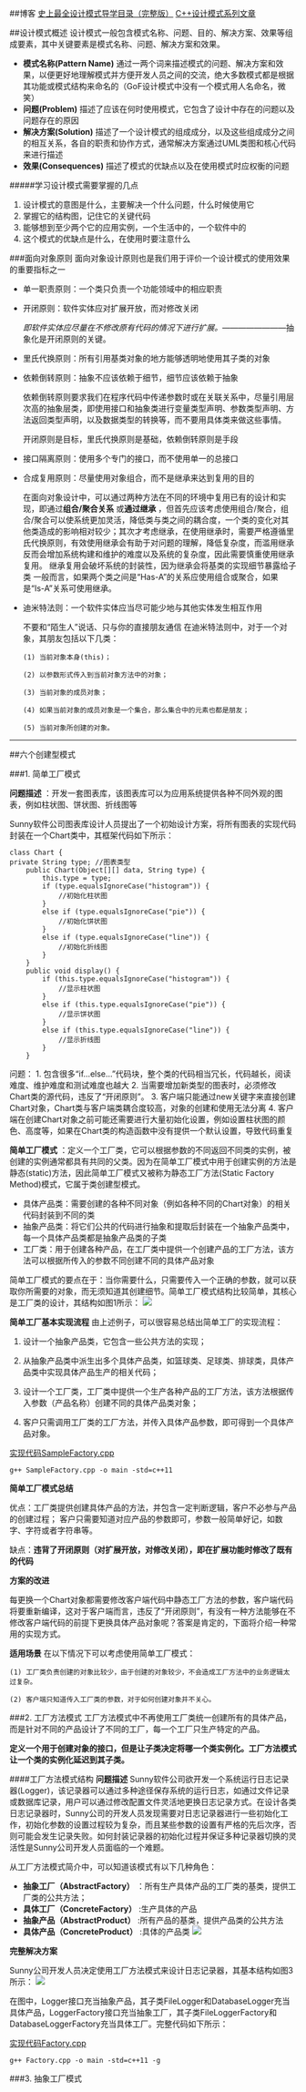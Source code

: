 ##博客
[史上最全设计模式导学目录（完整版）](https://blog.csdn.net/LoveLion/article/details/17517213)
[C++设计模式系列文章](https://zhuanlan.zhihu.com/p/94877789)

##设计模式概述
设计模式一般包含模式名称、问题、目的、解决方案、效果等组成要素，其中关键要素是模式名称、问题、解决方案和效果。
- **模式名称(Pattern Name)** 通过一两个词来描述模式的问题、解决方案和效果，以便更好地理解模式并方便开发人员之间的交流，绝大多数模式都是根据其功能或模式结构来命名的（GoF设计模式中没有一个模式用人名命名，微笑）
- **问题(Problem)** 描述了应该在何时使用模式，它包含了设计中存在的问题以及问题存在的原因
- **解决方案(Solution)** 描述了一个设计模式的组成成分，以及这些组成成分之间的相互关系，各自的职责和协作方式，通常解决方案通过UML类图和核心代码来进行描述
- **效果(Consequences)** 描述了模式的优缺点以及在使用模式时应权衡的问题

#####学习设计模式需要掌握的几点
1. 设计模式的意图是什么，主要解决一个什么问题，什么时候使用它
2. 掌握它的结构图，记住它的关键代码
3. 能够想到至少两个它的应用实例，一个生活中的，一个软件中的
4. 这个模式的优缺点是什么，在使用时要注意什么

###面向对象原则
面向对象设计原则也是我们用于评价一个设计模式的使用效果的重要指标之一
- 单一职责原则：一个类只负责一个功能领域中的相应职责
- 开闭原则：软件实体应对扩展开放，而对修改关闭
  
  *即软件实体应尽量在不修改原有代码的情况下进行扩展。*————————抽象化是开闭原则的关键。

- 里氏代换原则：所有引用基类对象的地方能够透明地使用其子类的对象
- 依赖倒转原则：抽象不应该依赖于细节，细节应该依赖于抽象
  
    依赖倒转原则要求我们在程序代码中传递参数时或在关联关系中，尽量引用层次高的抽象层类，即使用接口和抽象类进行变量类型声明、参数类型声明、方法返回类型声明，以及数据类型的转换等，而不要用具体类来做这些事情。

    开闭原则是目标，里氏代换原则是基础，依赖倒转原则是手段

- 接口隔离原则：使用多个专门的接口，而不使用单一的总接口
- 合成复用原则：尽量使用对象组合，而不是继承来达到复用的目的

    在面向对象设计中，可以通过两种方法在不同的环境中复用已有的设计和实现，即通过**组合/聚合关系** 或**通过继承** ，但首先应该考虑使用组合/聚合，组合/聚合可以使系统更加灵活，降低类与类之间的耦合度，一个类的变化对其他类造成的影响相对较少；其次才考虑继承，在使用继承时，需要严格遵循里氏代换原则，有效使用继承会有助于对问题的理解，降低复杂度，而滥用继承反而会增加系统构建和维护的难度以及系统的复杂度，因此需要慎重使用继承复用。
    继承复用会破坏系统的封装性，因为继承会将基类的实现细节暴露给子类
    一般而言，如果两个类之间是“Has-A”的关系应使用组合或聚合，如果是“Is-A”关系可使用继承。
- 迪米特法则：一个软件实体应当尽可能少地与其他实体发生相互作用

    不要和“陌生人”说话、只与你的直接朋友通信
    在迪米特法则中，对于一个对象，其朋友包括以下几类：
  
      (1) 当前对象本身(this)；
  
      (2) 以参数形式传入到当前对象方法中的对象；
  
      (3) 当前对象的成员对象；
  
      (4) 如果当前对象的成员对象是一个集合，那么集合中的元素也都是朋友；
  
      (5) 当前对象所创建的对象。

***
##六个创建型模式

###1. 简单工厂模式

**问题描述** ：开发一套图表库，该图表库可以为应用系统提供各种不同外观的图表，例如柱状图、饼状图、折线图等

Sunny软件公司图表库设计人员提出了一个初始设计方案，将所有图表的实现代码封装在一个Chart类中，其框架代码如下所示：

```
class Chart {
private String type; //图表类型
	public Chart(Object[][] data, String type) {
		this.type = type;
		if (type.equalsIgnoreCase("histogram")) {
			//初始化柱状图
		}
		else if (type.equalsIgnoreCase("pie")) {
			//初始化饼状图
		}
		else if (type.equalsIgnoreCase("line")) {
			//初始化折线图
		}
	}
	public void display() {
		if (this.type.equalsIgnoreCase("histogram")) {
			//显示柱状图
		}
		else if (this.type.equalsIgnoreCase("pie")) {
			//显示饼状图
		}
		else if (this.type.equalsIgnoreCase("line")) {
			//显示折线图
		}	
	}
```
问题：
    1. 包含很多“if…else…”代码块，整个类的代码相当冗长，代码越长，阅读难度、维护难度和测试难度也越大 
    2. 当需要增加新类型的图表时，必须修改Chart类的源代码，违反了“开闭原则”。
    3. 客户端只能通过new关键字来直接创建Chart对象，Chart类与客户端类耦合度较高，对象的创建和使用无法分离
    4. 客户端在创建Chart对象之前可能还需要进行大量初始化设置，例如设置柱状图的颜色、高度等，如果在Chart类的构造函数中没有提供一个默认设置，导致代码重复

**简单工厂模式** ：定义一个工厂类，它可以根据参数的不同返回不同类的实例，被创建的实例通常都具有共同的父类。因为在简单工厂模式中用于创建实例的方法是静态(static)方法，因此简单工厂模式又被称为静态工厂方法(Static Factory Method)模式，它属于类创建型模式。

- 具体产品类：需要创建的各种不同对象（例如各种不同的Chart对象）的相关代码封装到不同的类
- 抽象产品类：将它们公共的代码进行抽象和提取后封装在一个抽象产品类中，每一个具体产品类都是抽象产品类的子类
- 工厂类：用于创建各种产品，在工厂类中提供一个创建产品的工厂方法，该方法可以根据所传入的参数不同创建不同的具体产品对象

简单工厂模式的要点在于：当你需要什么，只需要传入一个正确的参数，就可以获取你所需要的对象，而无须知道其创建细节。简单工厂模式结构比较简单，其核心是工厂类的设计，其结构如图1所示：
![](img/sample_factory_1.jpg)

**简单工厂基本实现流程**
由上述例子，可以很容易总结出简单工厂的实现流程：

1. 设计一个抽象产品类，它包含一些公共方法的实现；

2. 从抽象产品类中派生出多个具体产品类，如篮球类、足球类、排球类，具体产品类中实现具体产品生产的相关代码；

3. 设计一个工厂类，工厂类中提供一个生产各种产品的工厂方法，该方法根据传入参数（产品名称）创建不同的具体产品类对象；

4. 客户只需调用工厂类的工厂方法，并传入具体产品参数，即可得到一个具体产品对象。

[实现代码SampleFactory.cpp](sample_factory/SampleFactory.cpp)

`g++ SampleFactory.cpp -o main -std=c++11`

**简单工厂模式总结**

优点：工厂类提供创建具体产品的方法，并包含一定判断逻辑，客户不必参与产品的创建过程；
客户只需要知道对应产品的参数即可，参数一般简单好记，如数字、字符或者字符串等。

缺点：**违背了开闭原则（对扩展开放，对修改关闭），即在扩展功能时修改了既有的代码**

**方案的改进**

每更换一个Chart对象都需要修改客户端代码中静态工厂方法的参数，客户端代码将要重新编译，这对于客户端而言，违反了“开闭原则”，有没有一种方法能够在不修改客户端代码的前提下更换具体产品对象呢？答案是肯定的，下面将介绍一种常用的实现方式。

**适用场景**
在以下情况下可以考虑使用简单工厂模式：

    (1) 工厂类负责创建的对象比较少，由于创建的对象较少，不会造成工厂方法中的业务逻辑太过复杂。
    
    (2) 客户端只知道传入工厂类的参数，对于如何创建对象并不关心。

###2. 工厂方法模式
工厂方法模式中不再使用工厂类统一创建所有的具体产品，而是针对不同的产品设计了不同的工厂，每一个工厂只生产特定的产品。

**定义一个用于创建对象的接口，但是让子类决定将哪一个类实例化。工厂方法模式让一个类的实例化延迟到其子类。**

####工厂方法模式结构
**问题描述**    Sunny软件公司欲开发一个系统运行日志记录器(Logger)，该记录器可以通过多种途径保存系统的运行日志，如通过文件记录或数据库记录，用户可以通过修改配置文件灵活地更换日志记录方式。在设计各类日志记录器时，Sunny公司的开发人员发现需要对日志记录器进行一些初始化工作，初始化参数的设置过程较为复杂，而且某些参数的设置有严格的先后次序，否则可能会发生记录失败。如何封装记录器的初始化过程并保证多种记录器切换的灵活性是Sunny公司开发人员面临的一个难题。

从工厂方法模式简介中，可以知道该模式有以下几种角色：
- **抽象工厂（AbstractFactory）** ：所有生产具体产品的工厂类的基类，提供工厂类的公共方法；
- **具体工厂（ConcreteFactory）** :生产具体的产品
- **抽象产品（AbstractProduct）** :所有产品的基类，提供产品类的公共方法
- **具体产品（ConcreteProduct）** :具体的产品类
![](img/factory.jpg)
  
**完整解决方案**

Sunny公司开发人员决定使用工厂方法模式来设计日志记录器，其基本结构如图3所示：
![](img/factory_2.jpg)

在图中，Logger接口充当抽象产品，其子类FileLogger和DatabaseLogger充当具体产品，LoggerFactory接口充当抽象工厂，其子类FileLoggerFactory和DatabaseLoggerFactory充当具体工厂。完整代码如下所示：

[实现代码Factory.cpp](factory/Factory.cpp)

`g++ Factory.cpp -o main -std=c++11 -g`





###3. 抽象工厂模式

